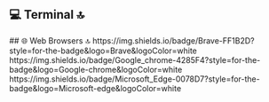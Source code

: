 
## 💻 Terminal 🔝
<p align="center">
 <a href= "https://img.shields.io/badge/GIT-E44C30?style=for-the-badge&logo=git&logoColor=white" /></a>
 <a href= "https://img.shields.io/badge/powershell-5391FE?style=for-the-badge&logo=powershell&logoColor=white" /></a>
<a href= "https://img.shields.io/badge/windows%20terminal-4D4D4D?style=for-the-badge&logo=windows%20terminal&logoColor=white" /></a>
</p>
## 🌐 Web Browsers 🔝
https://img.shields.io/badge/Brave-FF1B2D?style=for-the-badge&logo=Brave&logoColor=white
https://img.shields.io/badge/Google_chrome-4285F4?style=for-the-badge&logo=Google-chrome&logoColor=white
https://img.shields.io/badge/Microsoft_Edge-0078D7?style=for-the-badge&logo=Microsoft-edge&logoColor=white
